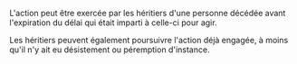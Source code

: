   
 L'action peut être exercée par les héritiers d'une personne décédée avant l'expiration du délai qui était imparti à celle-ci pour agir.  

  
 Les héritiers peuvent également poursuivre l'action déjà engagée, à moins qu'il n'y ait eu désistement ou péremption d'instance.  
